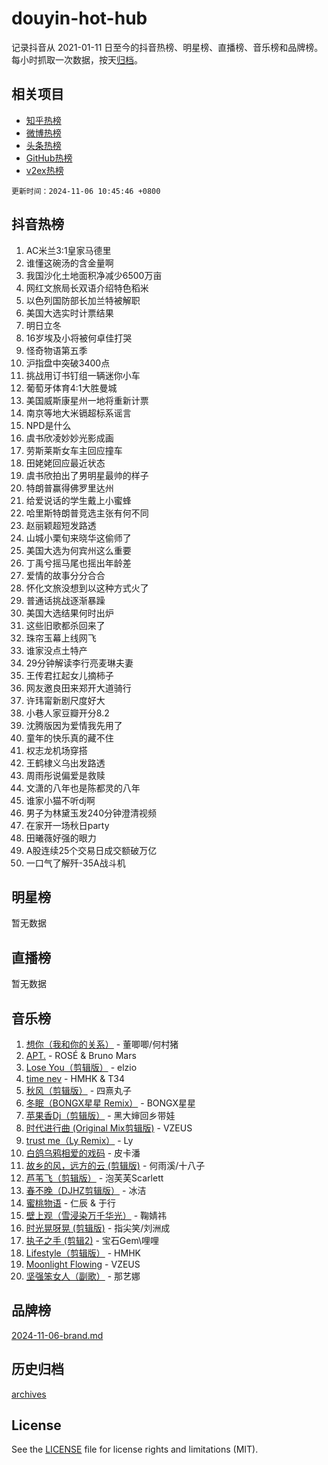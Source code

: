 # douyin-hot-hub

记录抖音从 2021-01-11 日至今的抖音热榜、明星榜、直播榜、音乐榜和品牌榜。每小时抓取一次数据，按天[归档](archives)。

## 相关项目

- [知乎热榜](https://github.com/lonnyzhang423/zhihu-hot-hub)
- [微博热榜](https://github.com/lonnyzhang423/weibo-hot-hub)
- [头条热榜](https://github.com/lonnyzhang423/toutiao-hot-hub)
- [GitHub热榜](https://github.com/lonnyzhang423/github-hot-hub)
- [v2ex热榜](https://github.com/lonnyzhang423/v2ex-hot-hub)


`更新时间：2024-11-06 10:45:46 +0800`

## 抖音热榜

1. AC米兰3:1皇家马德里
1. 谁懂这碗汤的含金量啊
1. 我国沙化土地面积净减少6500万亩
1. 网红文旅局长双语介绍特色稻米
1. 以色列国防部长加兰特被解职
1. 美国大选实时计票结果
1. 明日立冬
1. 16岁埃及小将被何卓佳打哭
1. 怪奇物语第五季
1. 沪指盘中突破3400点
1. 挑战用订书钉组一辆迷你小车
1. 葡萄牙体育4:1大胜曼城
1. 美国威斯康星州一地将重新计票
1. 南京等地大米镉超标系谣言
1. NPD是什么
1. 虞书欣凌妙妙光影成画
1. 劳斯莱斯女车主回应撞车
1. 田姥姥回应最近状态
1. 虞书欣拍出了男明星最帅的样子
1. 特朗普赢得佛罗里达州
1. 给爱说话的学生戴上小蜜蜂
1. 哈里斯特朗普竞选主张有何不同
1. 赵丽颖超短发路透
1. 山城小栗旬来晓华这偷师了
1. 美国大选为何宾州这么重要
1. 丁禹兮摇马尾也摇出年龄差
1. 爱情的故事分分合合
1. 怀化文旅没想到以这种方式火了
1. 普通话挑战逐渐暴躁
1. 美国大选结果何时出炉
1. 这些旧歌都杀回来了
1. 珠帘玉幕上线网飞
1. 谁家没点土特产
1. 29分钟解读李行亮麦琳夫妻
1. 王传君扛起女儿摘柿子
1. 网友邀良田来郑开大道骑行
1. 许玮甯新剧尺度好大
1. 小巷人家豆瓣开分8.2
1. 沈腾版因为爱情我先用了
1. 童年的快乐真的藏不住
1. 权志龙机场穿搭
1. 王鹤棣义乌出发路透
1. 周雨彤说偏爱是救赎
1. 文潇的八年也是陈都灵的八年
1. 谁家小猫不听dj啊
1. 男子为林黛玉发240分钟澄清视频
1. 在家开一场秋日party
1. 田曦薇好强的眼力
1. A股连续25个交易日成交额破万亿
1. 一口气了解歼-35A战斗机

## 明星榜

暂无数据

## 直播榜

暂无数据

## 音乐榜

1. [想你（我和你的关系）](https://sf5-hl-cdn-tos.douyinstatic.com/obj/tos-cn-ve-2774/o8QxhcOBDYYX0zqKCjFVQXZ3RBffnRBQEogitG) - 董唧唧/何村猪
1. [APT.](https://sf3-cdn-tos.douyinstatic.com/obj/tos-cn-ve-2774/oUIcRnUtZBV1JgZtxIMCAiiBSVBSEEOCFfkeMQ) - ROSÉ & Bruno Mars
1. [Lose You（剪辑版）](https://sf6-cdn-tos.douyinstatic.com/obj/tos-cn-ve-2774/og9yxQxAWI86iBNr9ojBFMoWTIvDZZb8HwiGY) - elzio
1. [time nev](https://sf3-cdn-tos.douyinstatic.com/obj/tos-cn-ve-2774/oc6aICzpzBCWrhCvDVi2AZmQLt0gIBxfMEfd6i) - HMHK & T34
1. [秋风（剪辑版）](https://sf5-hl-cdn-tos.douyinstatic.com/obj/tos-cn-ve-2774/ocGaU84LfAfzMd2wbXdQFpCGhBiXg82JNMRRie) - 四熹丸子
1. [冬眠（BONGX星星 Remix）](https://sf3-cdn-tos.douyinstatic.com/obj/tos-cn-ve-2774/oMCfFFoE3LwQ7agAgOIG4ieExqkeAsxNBEkLdz) - BONGX星星
1. [苹果香Dj（剪辑版）](https://sf3-cdn-tos.douyinstatic.com/obj/tos-cn-ve-2774/oEeIEQbYGAOspCTRAIeYF4Ok8LgZ8NBaRe4ztR) - 黑大婶回乡带娃
1. [时代进行曲 (Original Mix剪辑版)](https://sf6-cdn-tos.douyinstatic.com/obj/tos-cn-ve-2774/oYrssziLdrtiW6cKABM8n5Vfc2xwXiIBInoAkn) - VZEUS
1. [trust me（Ly Remix）](https://sf5-hl-cdn-tos.douyinstatic.com/obj/tos-cn-ve-2774/oUo1M8fz5AfmMSExABQQKFE0eCMWgsiccfqrMA) - Ly
1. [白鸽乌鸦相爱的戏码](https://sf5-hl-cdn-tos.douyinstatic.com/obj/tos-cn-ve-2774/oMVVEf6eDAOmFtNtCsEqKpIorBDM8Nkg6TZRqC) - 皮卡潘
1. [故乡的风，远方的云 (剪辑版)](https://sf5-hl-cdn-tos.douyinstatic.com/obj/tos-cn-ve-2774/ooPEdiZMrAAWisczq1WXoZYGU6GxII2UUBvYI) - 何雨溪/十八子
1. [芦苇飞（剪辑版）](https://sf5-hl-cdn-tos.douyinstatic.com/obj/tos-cn-ve-2774/ok3IaChjEFFoK3FAMzXDEgfpeE6Al3Nv2BnfCW) - 泡芙芙Scarlett
1. [春不晚（DJHZ剪辑版）](https://sf5-hl-cdn-tos.douyinstatic.com/obj/tos-cn-ve-2774/osEZa7YZ6wNo9QDABgfGFaCQKRQTNafsBJDnKt) - 冰洁
1. [蜜桃物语](https://sf5-hl-cdn-tos.douyinstatic.com/obj/tos-cn-ve-2774/oIhOSCZtIACtYU4XQkngiW9kCBfVD1Fz9IYeqL) - 仁辰 & 于行
1. [壁上观（雪浸染万千华光）](https://sf5-hl-cdn-tos.douyinstatic.com/obj/tos-cn-ve-2774/ocIizBMxWi8vA8UdAMIYdYCjgBB5Z3WZWxrvY) - 鞠婧祎
1. [时光晃呀晃 (剪辑版)](https://sf5-hl-cdn-tos.douyinstatic.com/obj/tos-cn-ve-2774/o8ACeQem3gwI1x3GIYGAfKG0LJebKFRJDwRwyW) - 指尖笑/刘洲成
1. [执子之手 (剪辑2)](https://sf5-hl-cdn-tos.douyinstatic.com/obj/tos-cn-ve-2774/oUoZLQjCc31XzqsBnBQUNgeKtYPBcgbFDwtfcu) - 宝石Gem\哩哩
1. [Lifestyle（剪辑版）](https://sf5-hl-cdn-tos.douyinstatic.com/obj/tos-cn-ve-2774/owfqGgjwG3V5lCLaAIezFMeg3LtuKNBaZKgzPV) - HMHK
1. [Moonlight Flowing](https://sf3-cdn-tos.douyinstatic.com/obj/tos-cn-ve-2774/oopZsCtRnQgOhEYmv9FfBBgwmeaQmWQQZED9tN) - VZEUS
1. [坚强笨女人（副歌）](https://sf3-cdn-tos.douyinstatic.com/obj/tos-cn-ve-2774/ospNInQiZvGWyBVg5zkNsAMct5uJIg1CrZiPL) - 那艺娜

## 品牌榜

[2024-11-06-brand.md](archives/2024-11-06-brand.md)

## 历史归档

[archives](archives)

## License

See the [LICENSE](LICENSE) file for license rights and limitations (MIT).
